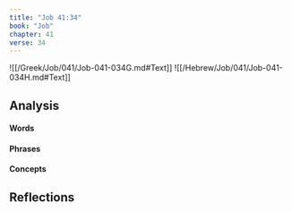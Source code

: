 ```yaml
---
title: "Job 41:34"
book: "Job"
chapter: 41
verse: 34
---
```

![[/Greek/Job/041/Job-041-034G.md#Text]]
![[/Hebrew/Job/041/Job-041-034H.md#Text]]

## Analysis

#### Words

#### Phrases

#### Concepts

## Reflections
